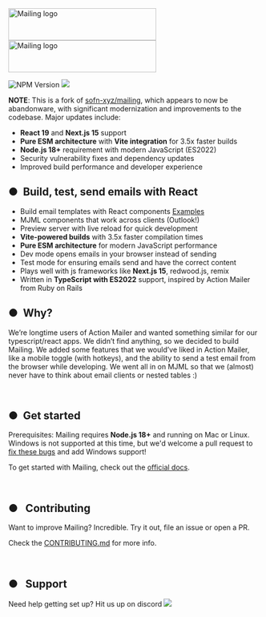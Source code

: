 <img src="https://user-images.githubusercontent.com/609038/206747937-74206c35-0587-4a2f-a744-126ea356756f.png#gh-dark-mode-only" alt="Mailing logo" width="295" height="64"/>
<img src="https://user-images.githubusercontent.com/609038/206747927-112e3d23-e5e6-4f7c-950b-4490b7c4bbe8.png#gh-light-mode-only" alt="Mailing logo" width="295" height="64"/>

![NPM Version](https://img.shields.io/npm/v/%40catloafsoft%2Fmailing)
[![](https://dcbadge.vercel.app/api/server/fdSzmY46wY?style=flat)](https://discord.gg/fdSzmY46wY)

**NOTE**: This is a fork of [sofn-xyz/mailing](https://github.com/sofn-xyz/mailing), which appears to now be abandonware, with significant modernization and improvements to the codebase. Major updates include:

- **React 19** and **Next.js 15** support
- **Pure ESM architecture** with **Vite integration** for 3.5x faster builds
- **Node.js 18+** requirement with modern JavaScript (ES2022)
- Security vulnerability fixes and dependency updates
- Improved build performance and developer experience

## ●&nbsp;&nbsp;Build, test, send emails with React

- Build email templates with React components [Examples](https://www.mailing.run/docs/templates)
- MJML components that work across clients (Outlook!)
- Preview server with live reload for quick development
- **Vite-powered builds** with 3.5x faster compilation times
- **Pure ESM architecture** for modern JavaScript performance
- Dev mode opens emails in your browser instead of sending
- Test mode for ensuring emails send and have the correct content
- Plays well with js frameworks like **Next.js 15**, redwood.js, remix
- Written in **TypeScript with ES2022** support, inspired by Action Mailer from Ruby on Rails

## ●&nbsp;&nbsp;Why?

We’re longtime users of Action Mailer and wanted something similar for our typescript/react apps. We didn’t find anything, so we decided to build Mailing. We added some features that we would’ve liked in Action Mailer, like a mobile toggle (with hotkeys), and the ability to send a test email from the browser while developing. We went all in on MJML so that we (almost) never have to think about email clients or nested tables :)

<br/>

## ●&nbsp;&nbsp;Get started

Prerequisites: Mailing requires **Node.js 18+** and running on Mac or Linux. Windows is not supported at this time, but we'd welcome a pull request to [fix these bugs](https://github.com/sofn-xyz/mailing/issues/187) and add Windows support!

To get started with Mailing, check out the [official docs](https://www.mailing.run/docs).

<br/>

## ●&nbsp;&nbsp;&nbsp;Contributing

Want to improve Mailing? Incredible. Try it out, file an issue or open a PR.

Check the [CONTRIBUTING.md](https://github.com/sofn-xyz/mailing/blob/main/docs/CONTRIBUTING.md) for more info.

<br/>

## ●&nbsp;&nbsp;&nbsp;Support

Need help getting set up? Hit us up on discord [![](https://dcbadge.vercel.app/api/server/fdSzmY46wY?style=flat)](https://discord.gg/fdSzmY46wY)
